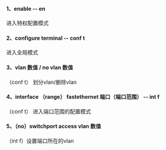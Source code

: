 #### 1、enable -- en
进入特权配置模式
#### 2、configure terminal -- conf t
进入全局模式
#### 3、vlan 数值 / no vlan 数值
（conf t） 划分vlan/删除vlan
#### 4、interface （range） fastethernet 端口（端口范围） -- int f 

（conf t） 进入端口范围的配置模式
#### 5、（no）switchport access vlan 数值 
（int f）设置端口所在的vlan 